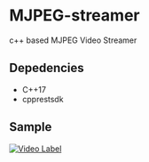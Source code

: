 # MJPEG-streamer
c++ based MJPEG Video Streamer

## Depedencies
 - C++17
 - cpprestsdk

## Sample
[![Video Label](https://img.youtube.com/vi/q27NjIogEuw/0.jpg)](https://youtu.be/q27NjIogEuw?t=0s)
